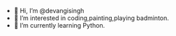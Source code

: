 - 👋 Hi, I’m @devangisingh
- 👀 I’m interested in coding,painting,playing badminton.
- 🌱 I’m currently learning Python.

<!---
devangisingh/devangisingh is a ✨ special ✨ repository because its `README.md` (this file) appears on your GitHub profile.
You can click the Preview link to take a look at your changes.
--->
